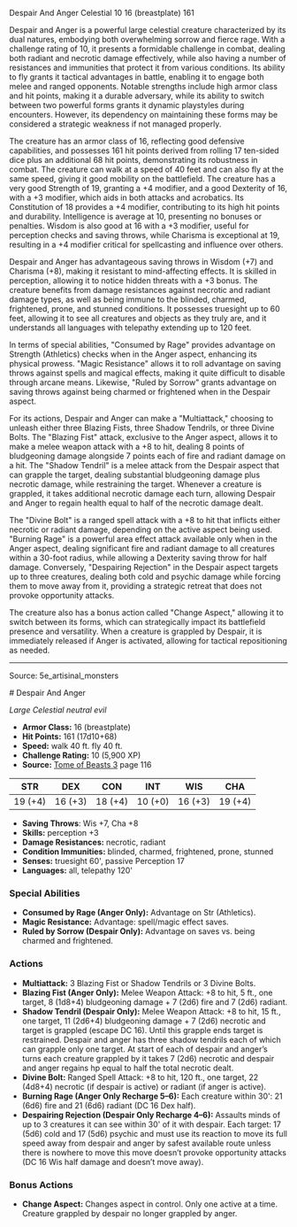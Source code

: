 <MonsterName/>Despair And Anger</MonsterName>
<CreatureType/>Celestial</CreatureType>
<CR/>10</CR>
<AC/>16 (breastplate)</AC>
<HP/>161</HP>
<summary>Despair and Anger is a powerful large celestial creature characterized by its dual natures, embodying both overwhelming sorrow and fierce rage. With a challenge rating of 10, it presents a formidable challenge in combat, dealing both radiant and necrotic damage effectively, while also having a number of resistances and immunities that protect it from various conditions. Its ability to fly grants it tactical advantages in battle, enabling it to engage both melee and ranged opponents. Notable strengths include high armor class and hit points, making it a durable adversary, while its ability to switch between two powerful forms grants it dynamic playstyles during encounters. However, its dependency on maintaining these forms may be considered a strategic weakness if not managed properly.</summary>

<detail>

The creature has an armor class of 16, reflecting good defensive capabilities, and possesses 161 hit points derived from rolling 17 ten-sided dice plus an additional 68 hit points, demonstrating its robustness in combat. The creature can walk at a speed of 40 feet and can also fly at the same speed, giving it good mobility on the battlefield. The creature has a very good Strength of 19, granting a +4 modifier, and a good Dexterity of 16, with a +3 modifier, which aids in both attacks and acrobatics. Its Constitution of 18 provides a +4 modifier, contributing to its high hit points and durability. Intelligence is average at 10, presenting no bonuses or penalties. Wisdom is also good at 16 with a +3 modifier, useful for perception checks and saving throws, while Charisma is exceptional at 19, resulting in a +4 modifier critical for spellcasting and influence over others.

Despair and Anger has advantageous saving throws in Wisdom (+7) and Charisma (+8), making it resistant to mind-affecting effects. It is skilled in perception, allowing it to notice hidden threats with a +3 bonus. The creature benefits from damage resistances against necrotic and radiant damage types, as well as being immune to the blinded, charmed, frightened, prone, and stunned conditions. It possesses truesight up to 60 feet, allowing it to see all creatures and objects as they truly are, and it understands all languages with telepathy extending up to 120 feet.

In terms of special abilities, "Consumed by Rage" provides advantage on Strength (Athletics) checks when in the Anger aspect, enhancing its physical prowess. "Magic Resistance" allows it to roll advantage on saving throws against spells and magical effects, making it quite difficult to disable through arcane means. Likewise, "Ruled by Sorrow" grants advantage on saving throws against being charmed or frightened when in the Despair aspect.

For its actions, Despair and Anger can make a "Multiattack," choosing to unleash either three Blazing Fists, three Shadow Tendrils, or three Divine Bolts. The "Blazing Fist" attack, exclusive to the Anger aspect, allows it to make a melee weapon attack with a +8 to hit, dealing 8 points of bludgeoning damage alongside 7 points each of fire and radiant damage on a hit. The "Shadow Tendril" is a melee attack from the Despair aspect that can grapple the target, dealing substantial bludgeoning damage plus necrotic damage, while restraining the target. Whenever a creature is grappled, it takes additional necrotic damage each turn, allowing Despair and Anger to regain health equal to half of the necrotic damage dealt.

The "Divine Bolt" is a ranged spell attack with a +8 to hit that inflicts either necrotic or radiant damage, depending on the active aspect being used. "Burning Rage" is a powerful area effect attack available only when in the Anger aspect, dealing significant fire and radiant damage to all creatures within a 30-foot radius, while allowing a Dexterity saving throw for half damage. Conversely, "Despairing Rejection" in the Despair aspect targets up to three creatures, dealing both cold and psychic damage while forcing them to move away from it, providing a strategic retreat that does not provoke opportunity attacks. 

The creature also has a bonus action called "Change Aspect," allowing it to switch between its forms, which can strategically impact its battlefield presence and versatility. When a creature is grappled by Despair, it is immediately released if Anger is activated, allowing for tactical repositioning as needed.</detail>



---

Source: 5e_artisinal_monsters

<statblock>
# Despair And Anger

*Large* *Celestial* *neutral evil*

- **Armor Class:** 16 (breastplate)
- **Hit Points:** 161 (17d10+68)
- **Speed:** walk 40 ft. fly 40 ft.
- **Challenge Rating:** 10 (5,900 XP)
- **Source:** [Tome of Beasts 3](https://koboldpress.com/kpstore/product/tome-of-beasts-3-for-5th-edition/) page 116

| STR | DEX | CON | INT | WIS | CHA |
| --- | --- | --- | --- | --- | --- |
| 19 (+4) | 16 (+3) | 18 (+4) | 10 (+0) | 16 (+3) | 19 (+4) |

- **Saving Throws**: Wis +7, Cha +8
- **Skills:** perception +3
- **Damage Resistances:** necrotic, radiant
- **Condition Immunities:** blinded, charmed, frightened, prone, stunned
- **Senses:** truesight 60', passive Perception 17
- **Languages:** all, telepathy 120'

### Special Abilities

- **Consumed by Rage (Anger Only):** Advantage on Str (Athletics).
- **Magic Resistance:** Advantage: spell/magic effect saves.
- **Ruled by Sorrow (Despair Only):** Advantage on saves vs. being charmed and frightened.

### Actions

- **Multiattack:** 3 Blazing Fist or Shadow Tendrils or 3 Divine Bolts.
- **Blazing Fist (Anger Only):** Melee Weapon Attack: +8 to hit, 5 ft., one target, 8 (1d8+4) bludgeoning damage + 7 (2d6) fire and 7 (2d6) radiant.
- **Shadow Tendril (Despair Only):** Melee Weapon Attack: +8 to hit, 15 ft., one target, 11 (2d6+4) bludgeoning damage + 7 (2d6) necrotic and target is grappled (escape DC 16). Until this grapple ends target is restrained. Despair and anger has three shadow tendrils each of which can grapple only one target. At start of each of despair and anger’s turns each creature grappled by it takes 7 (2d6) necrotic and despair and anger regains hp equal to half the total necrotic dealt.
- **Divine Bolt:** Ranged Spell Attack: +8 to hit, 120 ft., one target, 22 (4d8+4) necrotic (if despair is active) or radiant (if anger is active).
- **Burning Rage (Anger Only Recharge 5–6):** Each creature within 30': 21 (6d6) fire and 21 (6d6) radiant (DC 16 Dex half).
- **Despairing Rejection (Despair Only Recharge 4–6):** Assaults minds of up to 3 creatures it can see within 30' of it with despair. Each target: 17 (5d6) cold and 17 (5d6) psychic and must use its reaction to move its full speed away from despair and anger by safest available route unless there is nowhere to move this move doesn’t provoke opportunity attacks (DC 16 Wis half damage and doesn’t move away).

### Bonus Actions

- **Change Aspect:** Changes aspect in control. Only one active at a time. Creature grappled by despair no longer grappled by anger.


</statblock>


